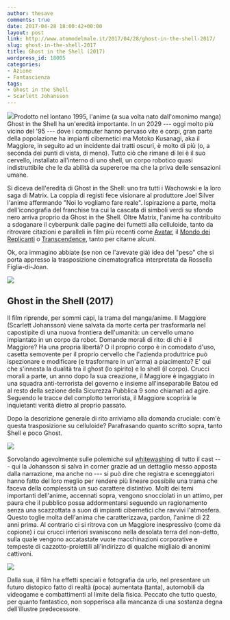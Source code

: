 ```yaml
---
author: thesave
comments: true
date: 2017-04-28 18:00:42+00:00
layout: post
link: http://www.atomodelmale.it/2017/04/28/ghost-in-the-shell-2017/
slug: ghost-in-the-shell-2017
title: Ghost in the Shell (2017)
wordpress_id: 18005
categories:
- Azione
- Fantascienza
tags:
- Ghost in the Shell
- Scarlett Johansson
---
```


![](http://www.atomodelmale.it/wp-content/uploads/2017/04/GitS_0000-225x300.jpg)Prodotto nel lontano 1995, l'anime (a sua volta nato dall'omonimo manga) Ghost in the Shell ha un'eredità importante. In un 2029 --- oggi molto più vicino del '95 --- dove i computer hanno pervaso vite e corpi, gran parte della popolazione ha impianti cibernetici ma Motoko Kusanagi, aka il Maggiore, in seguito ad un incidente dai tratti oscuri, è molto di più (o, a seconda dei punti di vista, di meno). Tutto ciò che rimane di lei è il suo cervello, installato all'interno di uno shell, un corpo robotico quasi indistruttibile che le da abilità da supereroe ma che la priva delle sensazioni umane.

Si diceva dell'eredità di Ghost in the Shell: uno tra tutti i Wachowski e la loro saga di Matrix. La coppia di registi fece visionare al produttore Joel Silver l'anime affermando "Noi lo vogliamo fare reale". Ispirazione a parte, molta dell'iconografia del franchise tra cui la cascata di simboli verdi su sfondo nero arriva proprio da Ghost in the Shell. Oltre Matrix, l'anime ha contribuito a sdoganare il cyberpunk dalle pagine dei fumetti alla celluloide, tanto da ritrovare citazioni e paralleli in film più recenti come [Avatar](http://www.atomodelmale.it/2010/01/21/avatar-al-di-la-della-terza-dimensione/), il [Mondo dei Replicanti](http://www.atomodelmale.it/2010/01/13/il-mondo-dei-replicanti-trama-e-recensione/) o [Transcendence](http://www.atomodelmale.it/2014/05/05/transcendence/), tanto per citarne alcuni.

Ok, ora immagino abbiate (se non ce l'avevate già) idea del "peso" che si porta appresso la trasposizione cinematografica interpretata da Rossella Figlia-di-Joan.

![](http://www.atomodelmale.it/wp-content/uploads/2017/04/GitS_001.jpg)



## Ghost in the Shell (2017)



Il film riprende, per sommi capi, la trama del manga/anime. Il Maggiore (Scarlett Johansson) viene salvata da morte certa per trasformarla nel capostipite di una nuova frontiera dell'umanità: un cervello umano impiantato in un corpo da robot. Domande morali di rito: di chi è il Maggiore? Ha una propria libertà? O il proprio corpo è in comodato d'uso, casetta semovente per il proprio cervello che l'azienda produttrice può ispezionare e modificare (e trasformare in un'arma) a piacimento? E' qui che s'innesta la dualità tra il ghost (lo spirito) e lo shell (il corpo). Crucci morali a parte, un anno dopo la sua creazione, il Maggiore è ingaggiato in una squadra anti-terrorista del governo e insieme all'inseparabile Batou ed al resto della sezione della Sicurezza Pubblica 9 sono chiamati ad agire. Seguendo le tracce del complotto terrorista, il Maggiore scoprirà le inquietanti verità dietro al proprio passato.



Dopo la descrizione generale di rito arriviamo alla domanda cruciale: com'è questa trasposizione su celluloide? Parafrasando quanto scritto sopra, tanto Shell e poco Ghost.

![](http://www.atomodelmale.it/wp-content/uploads/2017/04/GitS_004.jpg)

Sorvolando agevolmente sulle polemiche sul [whitewashing](https://it.wikipedia.org/wiki/Whitewashing) di tutto il cast --- qui la Johansson si salva in corner grazie ad un dettaglio messo apposta dalla narrazione, ma anche no --- si può dire che registra e sceneggiatori hanno fatto del loro meglio per rendere più lineare possibile una trama che faceva della complessità un suo carattere distintivo. Molti dei temi importanti dell'anime, accennati sopra, vengono snocciolati in un attimo, per paura che il pubblico possa addormentarsi seguendo un ragionamento senza una scazzottata a suon di impianti cibernetici che ravvivi l'atmosfera. Questo toglie molta dell'anima che caratterizzava, pardon, l'anime di 22 anni prima. Al contrario ci si ritrova con un Maggiore inespressivo (come da copione) i cui crucci interiori svaniscono nella desolata terra del non-detto, sulla quale vengono accatastate vuote macchinazioni corporative e tempeste di cazzotto-proiettili all'indirizzo di qualche migliaio di anonimi cattivoni.

![](http://www.atomodelmale.it/wp-content/uploads/2017/04/GitS_003.jpg)

Dalla sua, il film ha effetti speciali e fotografia da urlo, nel presentare un futuro distopico fatto di realtà (poca) aumentata (tanta), automobili da videogame e combattimenti al limite della fisica. Peccato che tutto questo, per quanto fantastico, non sopperisca alla mancanza di una sostanza degna dell'illustre predecessore.
